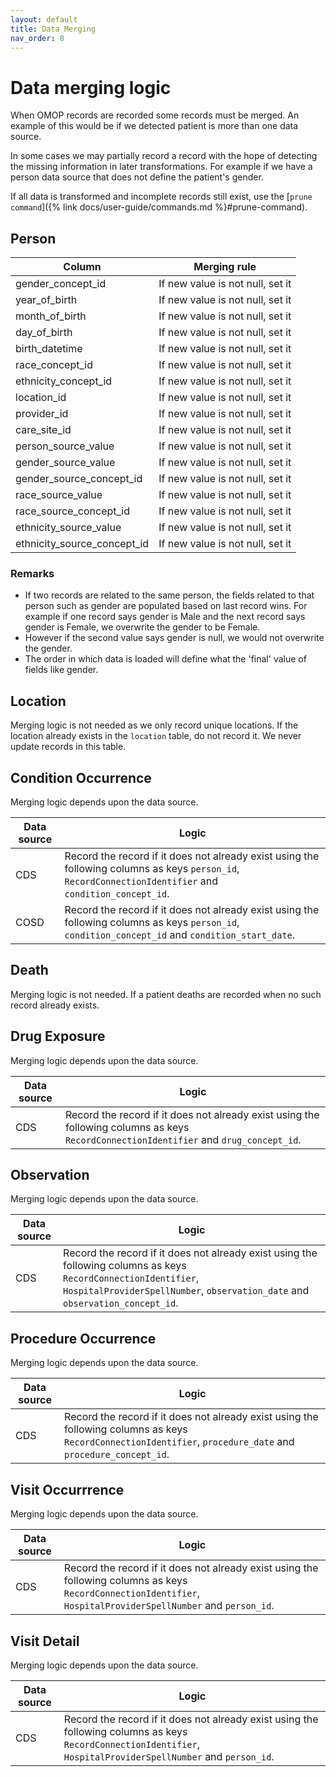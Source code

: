 ```yaml
---
layout: default
title: Data Merging
nav_order: 8
---
```


# Data merging logic

When OMOP records are recorded some records must be merged. An example of this would be if we detected patient is more than one data source.

In some cases we may partially record a record with the hope of detecting the missing information in later transformations. For example if we have a person data source that does not define the patient's gender. 

If all data is transformed and incomplete records still exist, use the [`prune command`]({% link docs/user-guide/commands.md %}#prune-command). 

## Person

| Column | Merging rule |
|--------|-------------|
| gender_concept_id | If new value is not null, set it |
| year_of_birth | If new value is not null, set it |
| month_of_birth | If new value is not null, set it |
| day_of_birth | If new value is not null, set it |
| birth_datetime | If new value is not null, set it |
| race_concept_id | If new value is not null, set it |
| ethnicity_concept_id | If new value is not null, set it |
| location_id | If new value is not null, set it |
| provider_id | If new value is not null, set it |
| care_site_id | If new value is not null, set it |
| person_source_value | If new value is not null, set it |
| gender_source_value | If new value is not null, set it |
| gender_source_concept_id | If new value is not null, set it |
| race_source_value | If new value is not null, set it |
| race_source_concept_id | If new value is not null, set it |
| ethnicity_source_value | If new value is not null, set it |
| ethnicity_source_concept_id | If new value is not null, set it |

### Remarks

* If two records are related to the same person, the fields related to that person such as gender are populated based on last record wins. For example if one record says gender is Male and the next record says gender is Female, we overwrite the gender to be Female.
* However if the second value says gender is null, we would not overwrite the gender.
* The order in which data is loaded will define what the 'final' value of fields like gender.

## Location

Merging logic is not needed as we only record unique locations. If the location already exists in the `location` table, do not record it. We never update records in this table.

## Condition Occurrence

Merging logic depends upon the data source.

|Data source|Logic|
|-----------|-----|
| CDS | Record the record if it does not already exist using the following columns as keys `person_id`, `RecordConnectionIdentifier` and `condition_concept_id`. |
| COSD | Record the record if it does not already exist using the following columns as keys `person_id`, `condition_concept_id` and `condition_start_date`. |

## Death

Merging logic is not needed. If a patient deaths are recorded when no such record already exists.

## Drug Exposure

Merging logic depends upon the data source.

|Data source|Logic|
|-----------|-----|
| CDS | Record the record if it does not already exist using the following columns as keys `RecordConnectionIdentifier` and `drug_concept_id`. |

## Observation

Merging logic depends upon the data source.

|Data source|Logic|
|-----------|-----|
| CDS | Record the record if it does not already exist using the following columns as keys `RecordConnectionIdentifier`, `HospitalProviderSpellNumber`, `observation_date` and `observation_concept_id`. |

## Procedure Occurrence

Merging logic depends upon the data source.

|Data source|Logic|
|-----------|-----|
| CDS | Record the record if it does not already exist using the following columns as keys `RecordConnectionIdentifier`, `procedure_date` and `procedure_concept_id`. |

## Visit Occurrrence

Merging logic depends upon the data source.

|Data source|Logic|
|-----------|-----|
| CDS | Record the record if it does not already exist using the following columns as keys `RecordConnectionIdentifier`, `HospitalProviderSpellNumber` and `person_id`. |

## Visit Detail

Merging logic depends upon the data source.

|Data source|Logic|
|-----------|-----|
| CDS | Record the record if it does not already exist using the following columns as keys `RecordConnectionIdentifier`, `HospitalProviderSpellNumber` and `person_id`. |
